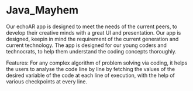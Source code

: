 # Java_Mayhem
Our echoAR app is designed to meet the needs of the current peers, to develop their creative minds with a great UI and presentation.
Our app is designed, keepin in mind the requirement of the current generation and current technology.
The app is designed for our young coders and technocrats, to help them understand the coding concepts thoroughly.

Features: For any complex algorithm of problem solving via coding, it helps the users to analyse the code line by line by fetching the values of the desired variable of the code at each line of execution, with the help of various checkpoints at every line.
